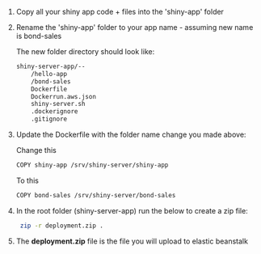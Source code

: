 1. Copy all your shiny app code + files into the 'shiny-app' folder

2. Rename the 'shiny-app' folder to your app name - assuming new name is bond-sales

    The new folder directory should look like:
    ```bash
    shiny-server-app/--
        /hello-app
        /bond-sales
        Dockerfile
        Dockerrun.aws.json
        shiny-server.sh
        .dockerignore
        .gitignore
    ```
3. Update the Dockerfile with the folder name change you made above:

    Change this
    ```bash
    COPY shiny-app /srv/shiny-server/shiny-app
    ```
    To this
    ```bash
    COPY bond-sales /srv/shiny-server/bond-sales
    ```
4. In the root folder (shiny-server-app) run the below to create a zip file:
    ```bash
     zip -r deployment.zip .   
    ```
   
5. The **deployment.zip** file is the file you will upload to elastic beanstalk